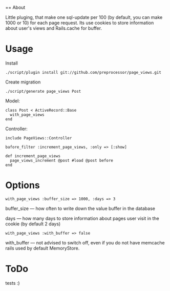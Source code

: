 == About

Little pluging, that make one sql-update per 100 (by default, you can make 1000 or 10) for each page request. Its use cookies to store information about user's views and Rails.cache for buffer.

Usage
====

Install

	./script/plugin install git://github.com/preprocessor/page_views.git

Create migration

	./script/generate page_views Post

Model:

	class Post < ActiveRecord::Base
	  with_page_views
	end

Controller:

	include PageViews::Controller

	bafore_filter :increment_page_views, :only => [:show]

	def increment_page_views
	  page_views_increment @post #load @post before
	end


Options
====

	with_page_views :buffer_size => 1000, :days => 3

buffer_size — how often to write down the value buffer in the database

days — how many days to store information about pages user visit in the cookie (by default 2 days)

	with_page_views :with_buffer => false

with_buffer — not advised to switch off, even if you do not have memcache rails used by default MemoryStore. 

ToDo
====

tests :)